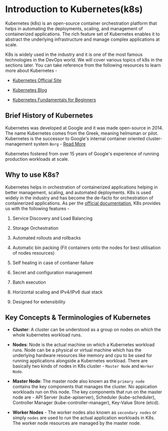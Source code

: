 # Introduction to Kubernetes(k8s)

Kubernetes (k8s) is an open-source container orchestration platform that helps in automating the deployments, scaling, and management of containerized applications. The rich feature set of Kubernetes enables it to abstract the underlying infrastructure and manage complex applications at scale. 

K8s is widely used in the industry and it is one of the most famous technologies in the DevOps world. We will cover various topics of k8s in the sections later. You can take reference from the following resources to learn more about Kubernetes -

- [Kubernetes Official Site](https://kubernetes.io/)

- [Kubernetes Blog](https://kubernetes.io/blog/)

- [Kubernetes Fundamentals for Beginners](https://medium.com/the-programmer/kubernetes-fundamentals-for-absolute-beginners-architecture-components-1f7cda8ea536)

## Brief History of Kubernetes

Kubernetes was developed at Google and it was made open-source in 2014. The name Kubernetes comes from the Greek, meaning helmsman or pilot. Kubernetes is the successor to Google's internal container oriented cluster-management system `Borg` - [Read More](https://kubernetes.io/blog/2015/04/borg-predecessor-to-kubernetes/)

Kubernetes fostered from over 15 years of Google's experience of running production workloads at scale.

## Why to use K8s?

Kubernetes helps in orchestration of containerized applications helping in better management, scaling, and automated deployments. K8s is used widely in the industry and has become the de-facto for orchestration of containerized applications. As per the [official documentation](https://kubernetes.io/docs/concepts/overview/#why-you-need-kubernetes-and-what-can-it-do), K8s provides us with the following features -

1. Service Discovery and Load Balancing

2. Storage Orchestration

3. Automated rollouts and rollbacks

4. Automatic bin packing (Fit containers onto the nodes for best utilisation of nodes resources)

5. Self healing in case of contianer failure

6. Secret and configuration management

7. Batch execution

8. Horizontal scaling and IPv4/IPv6 dual stack

9. Designed for extensibility

## Key Concepts & Terminologies of Kubernetes


- **Cluster**: A cluster can be understood as a group on nodes on which the whole kubernetes workload runs.

- **Nodes**: Node is the actual machine on which a Kubernetes workload runs. Node can be a physical or virtual machine which has the underlying hardware resources like memory and cpu to be used for running applications alongside a Kubernetes workload. There are basically two kinds of nodes in K8s cluster - `Master Node` and `Worker Node`.

- **Master Node**: The master node also known as the `primary node` contains the key components that manages the cluster. No appication workloads run on this node. The key components that run on the master node are - API Server (kube-apiserver), Scheduler (kube-scheduler), Controller Manager (kube-controller-manager), Key-Value Store (etcd).

- **Worker Nodes** - The worker nodes also known as `secondary nodes` or simply `nodes` are used to run the actual application workloads in K8s. The worker node resources are managed by the master node.

